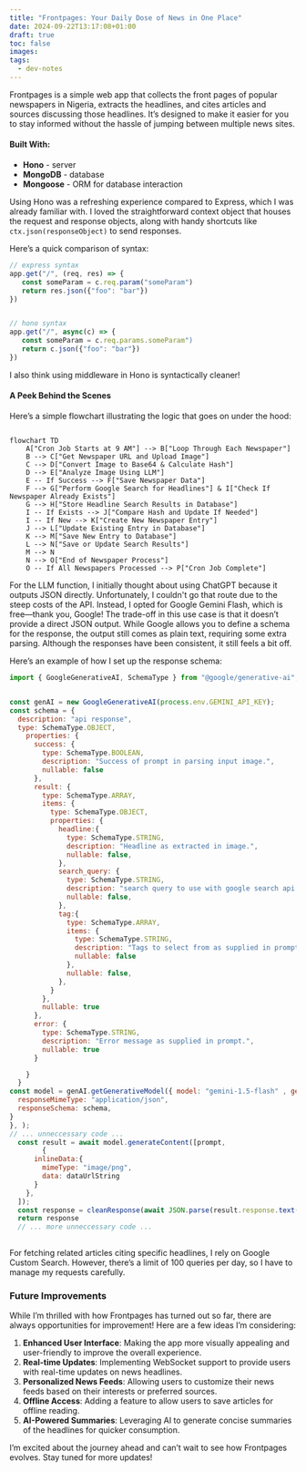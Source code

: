 ```yaml
---
title: "Frontpages: Your Daily Dose of News in One Place"
date: 2024-09-22T13:17:08+01:00
draft: true
toc: false
images:
tags: 
  - dev-notes
---
```


Frontpages is a simple web app that collects the front pages of popular newspapers in Nigeria, extracts the headlines, and cites articles and sources discussing those headlines. It’s designed to make it easier for you to stay informed without the hassle of jumping between multiple news sites.

#### Built With:

- **Hono** - server
- **MongoDB** - database
- **Mongoose** - ORM for database interaction

Using Hono was a refreshing experience compared to Express, which I was already familiar with. I loved the straightforward context object that houses the request and response objects, along with handy shortcuts like `ctx.json(responseObject)` to send responses.

Here’s a quick comparison of syntax:
 
 ```js
// express syntax
app.get("/", (req, res) => {
	const someParam = c.req.param("someParam")
	return res.json({"foo": "bar"})
})


// hono syntax
app.get("/", async(c) => {
	const someParam = c.req.params.someParam")
	return c.json({"foo": "bar"})
})
 
```

I also think using middleware in Hono is syntactically cleaner!

#### A Peek Behind the Scenes

Here’s a simple flowchart illustrating the logic that goes on under the hood:
```mermaid

flowchart TD
    A["Cron Job Starts at 9 AM"] --> B["Loop Through Each Newspaper"]
    B --> C["Get Newspaper URL and Upload Image"]
    C --> D["Convert Image to Base64 & Calculate Hash"]
    D --> E["Analyze Image Using LLM"]
    E -- If Success --> F["Save Newspaper Data"]
    F --> G["Perform Google Search for Headlines"] & I["Check If Newspaper Already Exists"]
    G --> H["Store Headline Search Results in Database"]
    I -- If Exists --> J["Compare Hash and Update If Needed"]
    I -- If New --> K["Create New Newspaper Entry"]
    J --> L["Update Existing Entry in Database"]
    K --> M["Save New Entry to Database"]
    L --> N["Save or Update Search Results"]
    M --> N
    N --> O["End of Newspaper Process"]
    O -- If All Newspapers Processed --> P["Cron Job Complete"]

```
For the LLM function, I initially thought about using ChatGPT because it outputs JSON directly. Unfortunately, I couldn't go that route due to the steep costs of the API. Instead, I opted for Google Gemini Flash, which is free—thank you, Google! The trade-off in this use case is that it doesn’t provide a direct JSON output. While Google allows you to define a schema for the response, the output still comes as plain text, requiring some extra parsing. Although the responses have been consistent, it still feels a bit off.

Here’s an example of how I set up the response schema:
```js
import { GoogleGenerativeAI, SchemaType } from "@google/generative-ai";


const genAI = new GoogleGenerativeAI(process.env.GEMINI_API_KEY);
const schema = {
  description: "api response",
  type: SchemaType.OBJECT,
    properties: {
      success: {
        type: SchemaType.BOOLEAN,
        description: "Success of prompt in parsing input image.",
        nullable: false
      },
      result: {
        type: SchemaType.ARRAY,
        items: {
          type: SchemaType.OBJECT,
          properties: {
            headline:{
              type: SchemaType.STRING,
              description: "Headline as extracted in image.",
              nullable: false,
            },
            search_query: {
              type: SchemaType.STRING,
              description: "search query to use with google search api to get related news article.",
              nullable: false,
            },
            tag:{
              type: SchemaType.ARRAY,
              items: {
                type: SchemaType.STRING,
                description: "Tags to select from as supplied in prompt.",
                nullable: false
              },
              nullable: false,
            },
          }
        },
        nullable: true
      },
      error: {
        type: SchemaType.STRING,
        description: "Error message as supplied in prompt.",
        nullable: true
      }

    }
  }
const model = genAI.getGenerativeModel({ model: "gemini-1.5-flash" , generationConfig: {
  responseMimeType: "application/json",
  responseSchema: schema,
}
}, );
// ... unneccessary code ...
  const result = await model.generateContent([prompt,
        {
      inlineData:{
        mimeType: "image/png",
        data: dataUrlString
      }
    },
  ]);
  const response = cleanResponse(await JSON.parse(result.response.text()))
  return response
  // ... more unneccessary code ...
  
```

For fetching related articles citing specific headlines, I rely on Google Custom Search. However, there’s a limit of 100 queries per day, so I have to manage my requests carefully.

### Future Improvements

While I’m thrilled with how Frontpages has turned out so far, there are always opportunities for improvement! Here are a few ideas I’m considering:

1. **Enhanced User Interface**: Making the app more visually appealing and user-friendly to improve the overall experience.
2. **Real-time Updates**: Implementing WebSocket support to provide users with real-time updates on news headlines.
3. **Personalized News Feeds**: Allowing users to customize their news feeds based on their interests or preferred sources.
4. **Offline Access**: Adding a feature to allow users to save articles for offline reading.
5. **AI-Powered Summaries**: Leveraging AI to generate concise summaries of the headlines for quicker consumption.

I’m excited about the journey ahead and can’t wait to see how Frontpages evolves. Stay tuned for more updates!